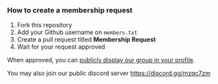 ### How to create a membership request

1. Fork this repository
2. Add your Github username on `members.txt`
3. Create a pull request titled **Membership Request**
4. Wait for your request approved

When approved, you can [publicly display our group in your profile](https://help.github.com/articles/publicizing-or-hiding-organization-membership/).

You may also join our public discord server
https://discord.gg/mzqc7zm
